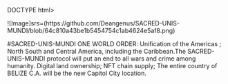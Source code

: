 DOCTYPE html>
<head>
  <body>
![Image]srs=(https://github.com/Deangenus/SACRED-UNIS-MUNDI/blob/64c810a43be1b5454754c1ab4624e5af8.png)

#SACRED-UNIS-MUNDI
ONE WORLD ORDER: Unification of the Americas ; North South and Central America, including the Caribbean.The SACRED-UNIS-MUNDI protocol will put an end to all wars and crime among humanity. Digital land ownership; NFT chain supply; The entire country of BELIZE C.A. will be the new Capitol City location.
